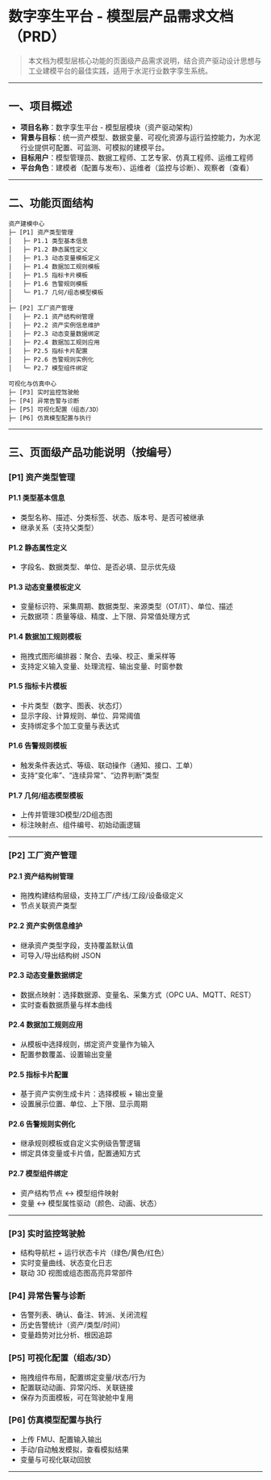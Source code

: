 # 数字孪生平台 - 模型层产品需求文档（PRD）

> 本文档为模型层核心功能的页面级产品需求说明，结合资产驱动设计思想与工业建模平台的最佳实践，适用于水泥行业数字孪生系统。

---

## 一、项目概述

- **项目名称**：数字孪生平台 - 模型层模块（资产驱动架构）
- **背景与目标**：统一资产模型、数据变量、可视化资源与运行监控能力，为水泥行业提供可配置、可监测、可模拟的建模平台。
- **目标用户**：模型管理员、数据工程师、工艺专家、仿真工程师、运维工程师
- **平台角色**：建模者（配置与发布）、运维者（监控与诊断）、观察者（查看）

---

## 二、功能页面结构

```
资产建模中心
├─ [P1] 资产类型管理
│   ├─ P1.1 类型基本信息
│   ├─ P1.2 静态属性定义
│   ├─ P1.3 动态变量模板定义
│   ├─ P1.4 数据加工规则模板
│   ├─ P1.5 指标卡片模板
│   ├─ P1.6 告警规则模板
│   └─ P1.7 几何/组态模型模板
│
├─ [P2] 工厂资产管理
│   ├─ P2.1 资产结构树管理
│   ├─ P2.2 资产实例信息维护
│   ├─ P2.3 动态变量数据绑定
│   ├─ P2.4 数据加工规则应用
│   ├─ P2.5 指标卡片配置
│   ├─ P2.6 告警规则实例化
│   └─ P2.7 模型组件绑定

可视化与仿真中心
├─ [P3] 实时监控驾驶舱
├─ [P4] 异常告警与诊断
├─ [P5] 可视化配置（组态/3D）
├─ [P6] 仿真模型配置与执行
```

---

## 三、页面级产品功能说明（按编号）

### [P1] 资产类型管理

#### P1.1 类型基本信息

- 类型名称、描述、分类标签、状态、版本号、是否可被继承
- 继承关系（支持父类型）

#### P1.2 静态属性定义

- 字段名、数据类型、单位、是否必填、显示优先级

#### P1.3 动态变量模板定义

- 变量标识符、采集周期、数据类型、来源类型（OT/IT）、单位、描述
- 元数据项：质量等级、精度、上下限、异常值处理方式

#### P1.4 数据加工规则模板

- 拖拽式图形编排器：聚合、去噪、校正、重采样等
- 支持定义输入变量、处理流程、输出变量、时窗参数

#### P1.5 指标卡片模板

- 卡片类型（数字、图表、状态灯）
- 显示字段、计算规则、单位、异常阈值
- 支持绑定多个加工变量与表达式

#### P1.6 告警规则模板

- 触发条件表达式、等级、联动操作（通知、接口、工单）
- 支持“变化率”、“连续异常”、“边界判断”类型

#### P1.7 几何/组态模型模板

- 上传并管理3D模型/2D组态图
- 标注映射点、组件编号、初始动画逻辑

---

### [P2] 工厂资产管理

#### P2.1 资产结构树管理

- 拖拽构建结构层级，支持工厂/产线/工段/设备级定义
- 节点关联资产类型

#### P2.2 资产实例信息维护

- 继承资产类型字段，支持覆盖默认值
- 可导入/导出结构树 JSON

#### P2.3 动态变量数据绑定

- 数据点映射：选择数据源、变量名、采集方式（OPC UA、MQTT、REST）
- 实时查看数据质量与样本曲线

#### P2.4 数据加工规则应用

- 从模板中选择规则，绑定资产变量作为输入
- 配置参数覆盖、设置输出变量

#### P2.5 指标卡片配置

- 基于资产实例生成卡片：选择模板 + 输出变量
- 设置展示位置、单位、上下限、显示周期

#### P2.6 告警规则实例化

- 继承规则模板或自定义实例级告警逻辑
- 绑定具体变量或卡片值，配置通知方式

#### P2.7 模型组件绑定

- 资产结构节点 ↔ 模型组件映射
- 变量 ↔ 模型属性驱动（颜色、动画、状态）

---

### [P3] 实时监控驾驶舱

- 结构导航栏 + 运行状态卡片（绿色/黄色/红色）
- 实时变量曲线、状态变化日志
- 联动 3D 视图或组态图高亮异常部件

### [P4] 异常告警与诊断

- 告警列表、确认、备注、转派、关闭流程
- 历史告警统计（资产/类型/时间）
- 变量趋势对比分析、根因追踪

### [P5] 可视化配置（组态/3D）

- 拖拽组件布局，配置绑定变量/状态/行为
- 配置联动动画、异常闪烁、关联链接
- 保存为页面模板，可在驾驶舱中复用

### [P6] 仿真模型配置与执行

- 上传 FMU、配置输入输出
- 手动/自动触发模拟，查看模拟结果
- 变量与可视化联动回放

---